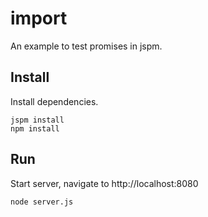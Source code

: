 # import

An example to test promises in jspm. 


## Install

Install dependencies.

```
jspm install
npm install
```


## Run

Start server, navigate to http://localhost:8080 

```
node server.js
```
